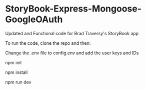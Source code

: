 # StoryBook-Express-Mongoose-GoogleOAuth
Updated and Functional code for Brad Traversy's StoryBook app

To run the code, clone the repo and then:

Change the .env file to config.env and add the user keys and IDs

npm init

npm install

npm run dev